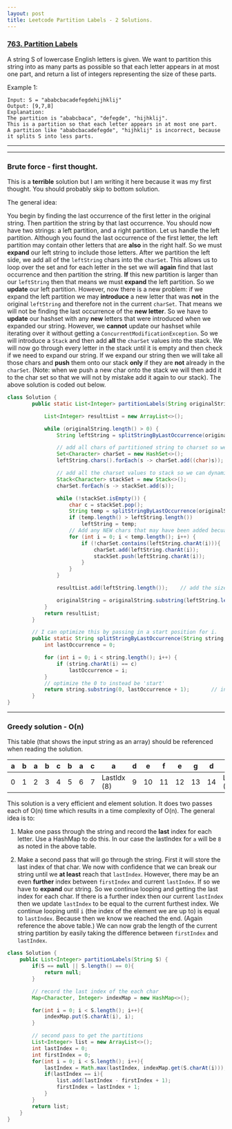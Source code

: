 ```yaml
---
layout: post
title: Leetcode Partition Labels - 2 Solutions.
---
```




### [763. Partition Labels](https://leetcode.com/problems/partition-labels/)


A string S of lowercase English letters is given. We want to partition this string into as many parts as possible so that each letter appears in at most one part, and return a list of integers representing the size of these parts.

 

Example 1:

```
Input: S = "ababcbacadefegdehijhklij"
Output: [9,7,8]
Explanation:
The partition is "ababcbaca", "defegde", "hijhklij".
This is a partition so that each letter appears in at most one part.
A partition like "ababcbacadefegde", "hijhklij" is incorrect, because it splits S into less parts.
```

---
---

### Brute force - first thought. 
This is a **terrible** solution but I am writing it here because it was my first thought. You should probably skip to bottom solution.

The general idea:


   You begin by finding the last occurrence of the first letter in the original string.
   Then partition the string by that last occurrence. You should now have two strings: a left partition, and a right partition.
   Let us handle the left partition. Although you found the last occurrence of the first letter, the left partition may contain other letters that are **also** in the right half.
   So we must **expand** our left string to include those letters. 
   After we partition the left side, we add all of the `leftString` chars into the `charSet`.
   This allows us to loop over the set and for each letter in the set we will **again** find that last occurrence and then partition the string.
   **If** this new partition is larger than our `leftString` then that means we must **expand** the left partition. So we **update** our left partition.
   However, now there is a new problem: if we expand the left partition we may **introduce** a new letter that was **not** in the original `leftString` and therefore not in the current `charSet`.
   That means we will not be finding the last occurrence of the **new letter**.
   So we have to **update** our hashset with any **new** letters that were introduced when we expanded our string.
   However, we **cannot** update our hashset while iterating over it without getting a `ConcurrentModificationException`.
   So we will introduce a `Stack` and then add **all** the `charSet` values into the stack.
   We will now go through every letter in the stack until it is empty and then check if we need to expand our string. If we
   expand our string then we will take all those chars and **push** them onto our stack **only** if they are **not** already in the `charSet`. (Note: when we push a new char onto the stack
   we will then add it to the char set so that we will not by mistake add it again to our stack).
   The above solution is coded out below.
   
```java
class Solution {
        public static List<Integer> partitionLabels(String originalString) {

            List<Integer> resultList = new ArrayList<>();

            while (originalString.length() > 0) {
                String leftString = splitStringByLastOccurrence(originalString, originalString.charAt(0));

                // add all chars of partitioned string to charset so we can know what unique values to search through
                Set<Character> charSet = new HashSet<>();
                leftString.chars().forEach(s -> charSet.add((char)s));

                // add all the charset values to stack so we can dynamically add and remove values until it's empty
                Stack<Character> stackSet = new Stack<>();
                charSet.forEach(s -> stackSet.add(s));

                while (!stackSet.isEmpty()) {
                    char c = stackSet.pop();
                    String temp = splitStringByLastOccurrence(originalString, c);
                    if (temp.length() > leftString.length())
                        leftString = temp;
                    // Add any NEW chars that may have been added becuase we expanded our string
                    for (int i = 0; i < temp.length(); i++) {
                        if (!charSet.contains(leftString.charAt(i))){
                            charSet.add(leftString.charAt(i));
                            stackSet.push(leftString.charAt(i));
                        }
                    }
                }

                resultList.add(leftString.length());    // add the size to resultList to be returned.

                originalString = originalString.substring(leftString.length());
            }
            return resultList;
        }

        // I can optimize this by passing in a start position for i.
        public static String splitStringByLastOccurrence(String string, char c) {
            int lastOccurrence = 0;

            for (int i = 0; i < string.length(); i++) {
                if (string.charAt(i) == c)
                    lastOccurrence = i;
            }
            // optimize the 0 to instead be 'start'
            return string.substring(0, lastOccurrence + 1);       // include the i'th element in the new string.
        }
}
```



---

### Greedy solution - O(n)

This table (that shows the input string as an array) should be referenced when reading the solution.

a | b | a | b | c | b | a | c | a | d | e  | f  | e  | g  | d  | e  | h  | i  | j  | h  | k  | l  | i  | j  | 
  --- |   --- |   --- |   --- |   --- |   --- |   --- |   --- |   --- |   --- |    --- |    --- |    --- |    --- |    --- |    --- |    --- |    --- |    --- |    --- |    --- |    --- |    --- |    --- | 
0 | 1 | 2 | 3 | 4 | 5 | 6 | 7 | LastIdx (8) | 9 | 10 | 11 | 12 | 13 | 14 | LastIdx (15) | 16 | 17 | 18 | 19 | 20 | 21 | 22 | LastIdx (23) | 


This solution is a very efficient and element solution. It does two passes each of O(n) time which results in a time complexity of O(n).
The general idea is to:
 1. Make one pass through the string and record the **last** index for each letter. Use a HashMap to do this. In our case the lastIndex
for `a` will be `8` as noted in the above table.

2. Make a second pass that will go through the string. First it will store the last index of that char. We now with confidence that we can break our string until we **at least**
reach that `lastIndex`. However, there may be an even **further** index between `firstIndex` and current `lastIndex`. If so we have to **expand** our string. So we continue
looping and getting the last index for each char. If there is a further index then our current `lastIndex` then we update `lastIndex` to be equal to the current
 furthest index. We continue looping until `i` (the index of the element we are up to) is equal to `lastIndex`. Because then we know we reached the end. (Again reference the above table.)
 We can now grab the length of the current string partition by easily taking the difference between `firstIndex` and `lastIndex`.


```java
class Solution {
    public List<Integer> partitionLabels(String S) {
        if(S == null || S.length() == 0){
            return null;
        }

        // record the last index of the each char
        Map<Character, Integer> indexMap = new HashMap<>();  

        for(int i = 0; i < S.length(); i++){
            indexMap.put(S.charAt(i), i);
        }

        // second pass to get the partitions
        List<Integer> list = new ArrayList<>();
        int lastIndex = 0;
        int firstIndex = 0;
        for(int i = 0; i < S.length(); i++){
            lastIndex = Math.max(lastIndex, indexMap.get(S.charAt(i)));
            if(lastIndex == i){
                list.add(lastIndex - firstIndex + 1);
                firstIndex = lastIndex + 1;
            }
        }
        return list;
    }
}
```
